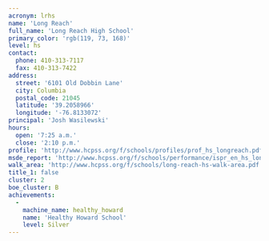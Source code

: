 ```yaml
---
acronym: lrhs
name: 'Long Reach'
full_name: 'Long Reach High School'
primary_color: 'rgb(119, 73, 168)'
level: hs
contact:
  phone: 410-313-7117
  fax: 410-313-7422
address:
  street: '6101 Old Dobbin Lane'
  city: Columbia
  postal_code: 21045
  latitude: '39.2058966'
  longitude: '-76.8133072'
principal: 'Josh Wasilewski'
hours:
  open: '7:25 a.m.'
  close: '2:10 p.m.'
profile: 'http://www.hcpss.org/f/schools/profiles/prof_hs_longreach.pdf'
msde_report: 'http://www.hcpss.org/f/schools/performance/ispr_en_hs_longreach.pdf'
walk_area: 'http://www.hcpss.org/f/schools/long-reach-hs-walk-area.pdf'
title_1: false
cluster: 2
boe_cluster: B
achievements:
  -
    machine_name: healthy_howard
    name: 'Healthy Howard School'
    level: Silver
---
```

